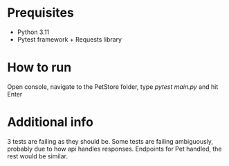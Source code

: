 # Prequisites
* Python 3.11
* Pytest framework + Requests library

# How to run
Open console, navigate to the PetStore folder, type *pytest main.py* and hit Enter

# Additional info

3 tests are failing as they should be. Some tests are failing ambiguously, probably due to how api handles responses.
Endpoints for Pet handled, the rest would be similar.
